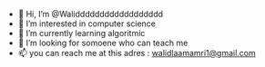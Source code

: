 - 👋 Hi, I’m @Walidddddddddddddddddd
- 👀 I’m interested in computer science 
- 🌱 I’m currently learning algoritmic
- 💞️ I’m looking for somoene who can teach me 
- 📫 you can reach me at this adres : walidlaamamri1@gmail.com

<!---
Walidddddddddddddddddd/Walidddddddddddddddddd is a ✨ special ✨ repository because its `README.md` (this file) appears on your GitHub profile.
You can click the Preview link to take a look at your changes.
--->
